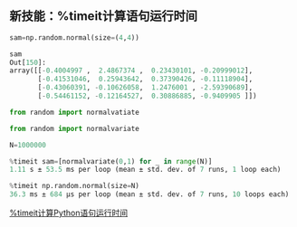 ## 新技能：%timeit计算语句运行时间

```py
sam=np.random.normal(size=(4,4))

sam
Out[150]: 
array([[-0.4004997 ,  2.4867374 ,  0.23430101, -0.20999012],
       [-0.41531046,  0.25943642,  0.37390426, -0.11118904],
       [-0.43060391, -0.10626058,  1.2476001 , -2.59390689],
       [-0.54461152, -0.12164527,  0.30886885, -0.9409905 ]])

from random import normalvatiate

from random import normalvariate

N=1000000

%timeit sam=[normalvariate(0,1) for _ in range(N)]
1.11 s ± 53.5 ms per loop (mean ± std. dev. of 7 runs, 1 loop each)

%timeit np.random.normal(size=N)
36.3 ms ± 684 µs per loop (mean ± std. dev. of 7 runs, 10 loops each)
```


[%timeit计算Python语句运行时间](https://blog.csdn.net/anneqiqi/article/details/52948569)



